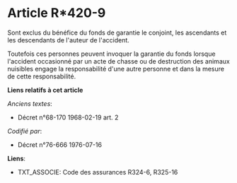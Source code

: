 # Article R*420-9

Sont exclus du bénéfice du fonds de garantie le conjoint, les ascendants et les descendants de l'auteur de l'accident.

Toutefois ces personnes peuvent invoquer la garantie du fonds lorsque l'accident occasionné par un acte de chasse ou de
destruction des animaux nuisibles engage la responsabilité d'une autre personne et dans la mesure de cette responsabilité.

**Liens relatifs à cet article**

_Anciens textes_:

  - Décret n°68-170 1968-02-19 art. 2

_Codifié par_:

  - Décret n°76-666 1976-07-16

**Liens**:

  - TXT_ASSOCIE: Code des assurances R324-6, R325-16
